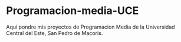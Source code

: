 # Programacion-media-UCE
Aqui pondre mis proyectos de Programacion Media de la Universidad Central del Este, San Pedro de Macoris.
